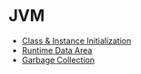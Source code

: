 # JVM

* [Class & Instance Initialization](class-and-instance-initialization.md)
* [Runtime Data Area](runtime-data-area.md)
* [Garbage Collection](garbage-collection.md)

